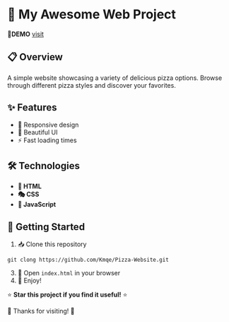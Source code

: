# 🚀 My Awesome Web Project
🔗**DEMO** [visit](link)

## 📋 Overview
A simple website showcasing a variety of delicious pizza options. Browse through different pizza styles and discover your favorites.

## ✨ Features
- 📱 Responsive design
- 🎨 Beautiful UI 
- ⚡ Fast loading times

## 🛠️ Technologies
- **📄 HTML**
- **🎭 CSS**
- **🧩 JavaScript**

## 🏁 Getting Started
1. 📥 Clone this repository
```
git clong https://github.com/Kmqe/Pizza-Website.git
```
3. 📂 Open `index.html` in your browser
4. 🎉 Enjoy!



⭐ **Star this project if you find it useful!** ⭐

🙏 Thanks for visiting! 🙏
